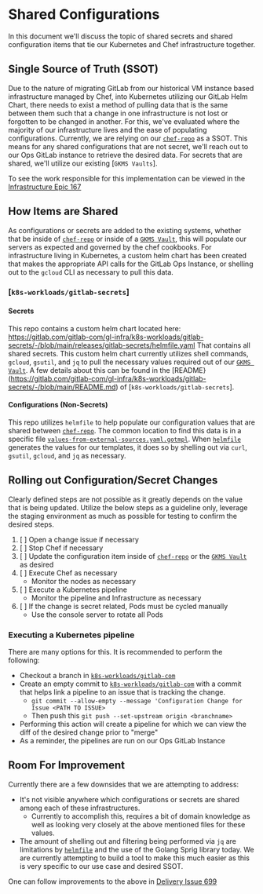 # Shared Configurations

In this document we'll discuss the topic of shared secrets and shared
configuration items that tie our Kubernetes and Chef infrastructure together.

## Single Source of Truth (SSOT)

Due to the nature of migrating GitLab from our historical VM instance based
infrastructure managed by Chef, into Kubernetes utilizing our GitLab Helm Chart,
there needs to exist a method of pulling data that is the same between them such
that a change in one infrastructure is not lost or forgotten to be changed in
another.  For this, we've evaluated where the majority of our infrastructure
lives and the ease of populating configurations.  Currently, we are relying on
our [`chef-repo`] as a SSOT.  This means for any shared configurations that are not
secret, we'll reach out to our Ops GitLab instance to retrieve the desired data.
For secrets that are shared, we'll utilize our existing [`GKMS Vaults`].

To see the work responsible for this implementation can be viewed in the
[Infrastructure Epic 167](https://gitlab.com/groups/gitlab-com/gl-infra/-/epics/167)

## How Items are Shared

As configurations or secrets are added to the existing systems, whether that be
inside of [`chef-repo`] or inside of a [`GKMS Vault`], this will populate our servers as
expected and governed by the chef cookbooks.  For infrastructure living in
Kubernetes, a custom helm chart has been created that makes the appropriate API
calls for the GitLab Ops Instance, or shelling out to the `gcloud` CLI as
necessary to pull this data.

### [`k8s-workloads/gitlab-secrets`]

#### Secrets

This repo contains a custom helm chart located here:
<https://gitlab.com/gitlab-com/gl-infra/k8s-workloads/gitlab-secrets/-/blob/main/releases/gitlab-secrets/helmfile.yaml>
That contains all shared secrets.  This custom helm chart currently utilizes
shell commands, `gcloud`, `gsutil`, and `jq` to pull the necessary values
required out of our [`GKMS Vault`].  A few details about this can be found in
the
[README}(<https://gitlab.com/gitlab-com/gl-infra/k8s-workloads/gitlab-secrets/-/blob/main/README.md>)
of [`k8s-workloads/gitlab-secrets`].

#### Configurations (Non-Secrets)

This repo utilizes `helmfile` to help populate our configuration values that are
shared between [`chef-repo`].  The common location to find this data is in a
specific file
[`values-from-external-sources.yaml.gotmpl`](https://gitlab.com/gitlab-com/gl-infra/k8s-workloads/gitlab-com/-/blob/master/releases/values/gitlab/values-from-external-sources.yaml.gotmpl).
When [`helmfile`] generates the values for our templates, it does so by shelling
out via `curl`, `gsutil`, `gcloud`, and `jq` as necessary.

## Rolling out Configuration/Secret Changes

Clearly defined steps are not possible as it greatly depends on the value that
is being updated.  Utilize the below steps as a guideline only, leverage the
staging environment as much as possible for testing to confirm the desired
steps.

1. [ ] Open a change issue if necessary
1. [ ] Stop Chef if necessary
1. [ ] Update the configuration item inside of [`chef-repo`] or the [`GKMS
   Vault`] as desired
1. [ ] Execute Chef as necessary
    * Monitor the nodes as necessary
1. [ ] Execute a Kubernetes pipeline
    * Monitor the pipeline and Infrastructure as necessary
1. [ ] If the change is secret related, Pods must be cycled manually
    * Use the console server to rotate all Pods

### Executing a Kubernetes pipeline

There are many options for this.  It is recommended to perform the following:

* Checkout a branch in [`k8s-workloads/gitlab-com`]
* Create an empty commit to [`k8s-workloads/gitlab-com`] with a commit that
  helps link a pipeline to an issue that is tracking the change.
  * `git commit --allow-empty --message 'Configuration Change for Issue <PATH TO
    ISSUE>`
  * Then push this `git push --set-upstream origin <branchname>`
* Performing this action will create a pipeline for which we can view the diff
  of the desired change prior to "merge"
* As a reminder, the pipelines are run on our Ops GitLab Instance

## Room For Improvement

Currently there are a few downsides that we are attempting to address:

* It's not visible anywhere which configurations or secrets are shared among
  each of these infrastructures.
  * Currently to accomplish this, requires a bit of domain knowledge as well as
    looking very closely at the above mentioned files for these values.
* The amount of shelling out and filtering being performed via `jq` are
  limitations by [`helmfile`] and the use of the Golang Sprig library today.  We
  are currently attempting to build a tool to make this much easier as this is
  very specific to our use case and desired SSOT.

One can follow improvements to the above in [Delivery Issue 699
](https://gitlab.com/gitlab-com/gl-infra/delivery/-/issues/699)

[`chef-repo`]: https://ops.gitlab.net/gitlab-cookbooks/chef-repo
[`helmfile`]: https://github.com/roboll/helmfile
[`k8s-workloads/gitlab-com`]: https://gitlab.com/gitlab-com/gl-infra/k8s-workloads/gitlab-com
[`GKMS Vault`]: ./gkms-chef-secrets.md
